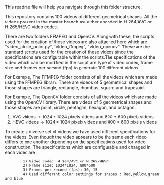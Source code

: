This readme file will help you navigate through this folder structure.

This repository contains 100 videos of different geometrical shapes.
All the videos present in the master branch are either encoded in H.264/AVC or H.265/HEVC video codec.

There are two folders FFMPEG and OpenCV. Along with these,  the scripts used for the creation of these videos are also attached here which are "video_circle_point.py", "video_ffmpeg", "video_opencv". These are the standard scripts used for the creation of these videos since the specifications are configurable within the scripts.The specifications of the video which can be modified in the script are type of video codec, frame size and frames per second (fps) to generate 100 different videos.

For Example, The FFMPEG folder consists of all the videos which are made using the FFMPEG library. There are videos of 5 geometrical shapes and those shapes are triangle, rectangle, rhombus, square and trapezoid. 

For Example, The OpenCV folder consists of all the videos which are made using the OpenCV library. There are videos of 5 geometrical shapes and those shapes are point, circle, pentagon, hexagon, and octagon. 

1) AVC videos -> 1024 * 1024 pixels videos and 800 * 600 pixels videos
2) HEVC videos -> 1024 * 1024 pixels videos and 800 * 600 pixels videos

To create a diverse set of videos we have used different specifications for the videos. Even though the video appears to be the same each video differs to one another depending on the specifications used for video construction. The specifications which are configurable and changed in each video are :

            1) Video codec: H.264/AVC or H.265/HEVC
            2) Frame size: 1024*1024, 800*600
            3) Frames per second (fps): 30, 15
            4) Used different color settings for shapes : Red,yellow,green and blue




